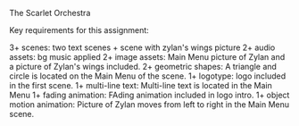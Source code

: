 The Scarlet Orchestra

Key requirements for this assignment:

3+ scenes: two text scenes + scene with zylan's wings picture
2+ audio assets: bg music applied 
2+ image assets: Main Menu picture of Zylan and a picture of Zylan's wings included. 
2+ geometric shapes: A triangle and circle is located on the Main Menu of the scene. 
1+ logotype: logo included in the first scene.
1+ multi-line text: Multi-line text is located in the Main Menu 
1+ fading animation: FAding animation included in logo intro.
1+ object motion animation: Picture of Zylan moves from left to right in the Main Menu scene.